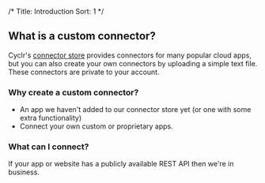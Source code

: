 /*
Title: Introduction
Sort: 1
*/

## What is a custom connector?

Cyclr's <a href="http://cyclr.com/connectors">connector store</a> provides connectors for many popular cloud apps, but you can also create your own connectors by uploading a simple text file. These connectors are private to your account.

### Why create a custom connector?

* An app we haven't added to our connector store yet (or one with some extra functionality)
* Connect your own custom or proprietary apps.

### What can I connect?

If your app or website has a publicly available REST API then we're in business. 